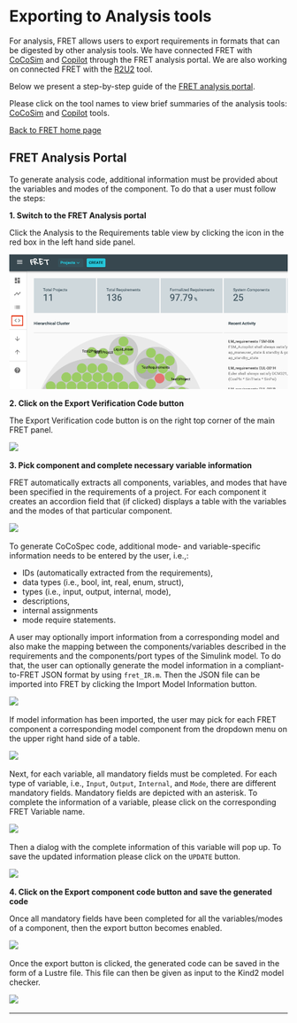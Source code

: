 # Exporting to Analysis tools

For analysis, FRET allows users to export requirements in formats that can be digested by other analysis tools. We have connected FRET with [CoCoSim](./cocosim.md) and [Copilot](./copilot.md) through the FRET analysis portal. We are also working on connected FRET with the [R2U2](./r2u2.md) tool.

Below we present a step-by-step guide of the [FRET analysis portal](#fretanalysisportal).

Please click on the tool names to view brief summaries of the analysis tools: [CoCoSim](./cocosim.md) and [Copilot](#./copilot.md) tools.

[Back to FRET home page](../../userManual.md)


## FRET Analysis Portal
To generate analysis code, additional information must be provided about the variables and modes of the component. To do that a user must follow the steps:

**1. Switch to the FRET Analysis portal**

Click the Analysis  to the Requirements table view by clicking the icon in the red box in the left hand side panel.

<img src="../screen_shots/AnalysisPortalStep1.png">  


**2. Click on the Export Verification Code button**

The Export Verification code button is on the right top corner of the main FRET panel.

<img src="../screen_shots/CoCoSpecStep2.png">   


**3. Pick component and complete necessary variable information**

FRET automatically extracts all components, variables, and modes that have been specified in the requirements of a project. For each component it creates an accordion field that (if clicked) displays a table with the variables and the modes of that particular component.

<img src="../screen_shots/CoCoStep3a.png">  

To generate CoCoSpec code, additional mode- and variable-specific information needs to be entered by the user, i.e.,:
* IDs (automatically extracted from the requirements),
* data types (i.e., bool, int, real, enum, struct),
* types (i.e., input, output, internal, mode),
* descriptions,
* internal assignments
* mode require statements.

A user may optionally import information from a corresponding model and also make the mapping between the components/variables described in the requirements and the components/port types of the Simulink model. To do that, the user can optionally generate the model information in a compliant-to-FRET JSON format by using `fret_IR.m`. Then the JSON file can be imported into FRET by clicking the Import Model Information button.

<img src="../screen_shots/CoCoStep3b.png">  

If model information has been imported, the user may pick for each FRET component a corresponding model component from the dropdown menu on the upper right hand side of a table.

<img src="../screen_shots/CoCoStep3c2.png">  

Next, for each variable, all mandatory fields must be completed. For each type of variable, i.e., `Input`, `Output`, `Internal`, and `Mode`, there are different mandatory fields. Mandatory fields are depicted with an asterisk. To complete the information of a variable, please click on the corresponding FRET Variable name.

<img src="../screen_shots/CoCoStep3c.png">  

Then a dialog with the complete information of this variable will pop up. To save the updated information please click on the `UPDATE` button.

<img src="../screen_shots/CoCoStep3d.png">  

**4. Click on the Export component code button and save the generated code**

Once all mandatory fields have been completed for all the variables/modes of a component, then the export button becomes enabled.

<img src="../screen_shots/CoCoSpecStep4.png">  

Once the export button is clicked, the generated code can be saved in the form of a Lustre file. This file can then be given as input to the Kind2 model checker.

<img src="../screen_shots/CoCoSpecStep5.png">  

___
